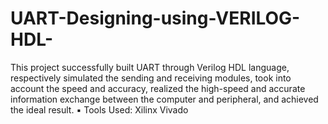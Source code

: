 # UART-Designing-using-VERILOG-HDL-
This project successfully built UART through Verilog HDL language, respectively simulated the  sending and receiving modules, took into account the speed and accuracy, realized the high-speed and accurate information exchange between the computer and peripheral, and achieved the ideal result.
▪ Tools Used: Xilinx Vivado

